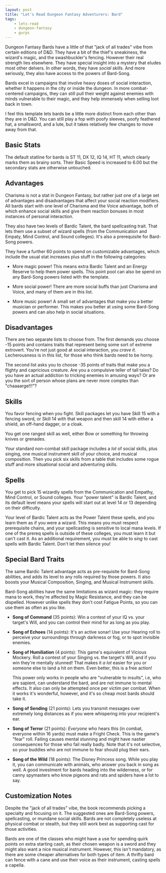 ```yaml
---
layout: post
title: "Let's Read Dungeon Fantasy Adventurers: Bard"
tags:
    - lets-read
    - dungeon-fantasy
    - gurps
---
```


Dungeon Fantasy Bards have a little of that "jack of all trades" vibe from
certain editions of D&D. They have a bit of the thief's sneakiness, the wizard's
magic, and the swashbuckler's fencing. However their real strength lies
elsewhere. They have special insight into a mystery that eludes most other
delvers. In other words, they have _social skills_. And more seriously, they
also have access to the powers of Bard-Song.

Bards excel in campaigns that involve heavy doses of social interaction, whether
it happens in the city or inside the dungeon. In more combat-centered campaigns,
they can still pull their weight against enemies with minds vulnerable to their
magic, and they help immensely when selling loot back in town.

I feel this template lets bards be a little more distinct from each other than
they are in D&D. You can still play a fop with poofy sleeves, poofy feathered
hat, a smallsword, and a lute, but it takes relatively few changes to move away
from that.

## Basic Stats

The default statline for bards is ST 11, DX 12, IQ 14, HT 11, which clearly
marks them as brainy sorts. Their Basic Speed is increased to 6.00 but the
secondary stats are otherwise untouched.


## Advantages

Charisma is not a stat in Dungeon Fantasy, but rather just one of a large set of
advantages and disadvantages that affect your social reaction modifiers. All
bards start with one level of Charisma and the Voice advantage, both of which
enhance social skills and give them reaction bonuses in most instances of
personal interaction.

They also have two levels of Bardic Talent, the bard spellcasting trait. That
lets them use a subset of wizard spells (from the Communication and Empaty, Mind
Control, and Sound colleges). It's also a prerequisite for Bard-Song powers.

They have a further 60 points to spend on customizable advantages, which include
the usual stat increases plus stuff in the following categories:

- More magic power! This means extra Bardic Talent and an Energy Reserve to help
  them power spells. This point pool can also be spend on any Bard-Song powers
  listed with the template.

- More social power! There are more social buffs than just Charisma and Voice,
  and many of them are in this list.

- More music power! A small set of advantages that make you a better musician or
  performer. This makes you better at using some Bard-Song powers and can also
  help in social situations.

## Disadvantages

There are two separate lists to choose from. The first demands you choose -15
points and contains traits that represent being some sort of extreme
extrovert. You're not just good at social interaction, you _crave
it_. Lecherousness is in this list, for those who think bards need to be horny.

The second list asks you to choose -35 points of traits that make you a flighty
and capricious creature. Are you a compulsive teller of tall tales? Do you have
an actual addiction to tricking enemies in amusing ways? Or are you the sort of
person whose plans are never more complex than "chaaaarge!!!"?

## Skills

You favor fencing when you fight. Skill packages let you have Skill 15 with a
fencing sword, or Skill 14 with that weapon and then skill 14 with either a
shield, an off-hand dagger, or a cloak.

You get one ranged skill as well, either Bow or something for throwing knives or
grenades.

Your standard non-combat skill package includes a _lot_ of social skills, plus
singing, one musical instrument skill of your choice, and musical
composition. Then you pick six skills from a table that includes some rogue
stuff and more situational social and adventuring skills.


## Spells

You get to pick 15 wizardly spells from the Communication and Empathy, Mind
Control, or Sound colleges. Your "power talent" is Bardic Talent, and its
default level means your spells will start out at level 14 or 13 depending on
their difficulty.

Your level of Bardic Talent acts as the Power Talent these spells, and you learn
them as if you were a wizard. This means you must respect prerequisite chains,
and your spellcasting is sensitive to local mana levels. If one of the prereq
spells is outside of these colleges, you must learn it but can't cast it. As an
additional requirement, you must be able to _sing_ to cast spells with Bardic
Talent. Don't let then silence you!


## Special Bard Traits

The same Bardic Talent advantage acts as pre-requisite for Bard-Song abilities,
and adds its level to any rolls required by those powers. It also boosts your
Musical Composition, Singing, and Musical Instrument skills.

Bard-Song abilities have the same limitations as wizard magic: they require mana
to work, they're affected by Magic Resistance, and they can be
dispelled. However unlike spells they don't cost Fatigue Points, so you can use
them as often as you like.

- **Song of Command** (35 points): Win a contest of your IQ vs. your target's
  Will, and you can control their mind for as long as you play.

- **Song of Echoes** (14 points): It's an active sonar! Use your Hearing roll to
  perceive your surroundings through darkness or fog, or to spot invisible
  enemies.

- **Song of Humiliation** (4 points): This game's equivalent of Vicious
  Mockery. Roll a contest of your Singing vs. the target's Will, and if you win
  they're mentally stunned! That makes it _a lot_ easier for you or someone else
  to land a hit on them. Even better, this is a free action!

  This power only works in people who are "vulnerable to insults", i.e, who are
  sapient, can understand the bard, and are not immune to mental effects. It
  also can only be attempted once per victim per combat. When it works it's
  wonderful, however, and it's so cheap most bards should take it.

- **Song of Sending** (21 points): Lets you transmit messages over extremely
  long distances as if you were whispering into your recipient's ear.

- **Song of Terror** (21 points): _Everyone_ who hears this (in combat, everyone
  within 16 yards) must make a Fright Check. This is the game's "fear"
  roll. Failing causes mental stunning and might have nastier consequences for
  those who fail really badly. Note that it's not selective, so your buddies
  who are not immune to fear should plug their ears.

- **Song of the Wild** (18 points): The Disney Princess song. While you play it,
  you can communicate with animals, who answer you back in song as well. A good
  investment for bards heading into the wilderness, or for canny spymasters who
  know pigeons and rats and spiders have a lot to say.

## Customization Notes

Despite the "jack of all trades" vibe, the book recommends picking a specialty
and focusing on it. The suggested ones are Bard-Song powers, spellcasting, or
mundane social skills. Bards are not completely useless at physical combat or
stealth, but they still work best as supporting cast for those activities.

Bards are one of the classes who might have a use for spending quirk points on
extra starting cash, as their chosen weapon is a sword and they might also want
a nice musical instrument. However, this isn't mandatory, as there are some
cheaper alternatives for both types of item. A thrifty bard can fence with a
cane and use their voice as their instrument, casting spells a capella.
